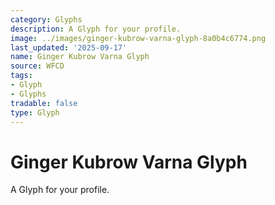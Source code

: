 ```yaml
---
category: Glyphs
description: A Glyph for your profile.
image: ../images/ginger-kubrow-varna-glyph-8a0b4c6774.png
last_updated: '2025-09-17'
name: Ginger Kubrow Varna Glyph
source: WFCD
tags:
- Glyph
- Glyphs
tradable: false
type: Glyph
---
```


# Ginger Kubrow Varna Glyph

A Glyph for your profile.

